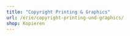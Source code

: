 ```yaml
---
title: "Copyright Printing & Graphics"
url: /erie/copyright-printing-und-graphics/
shop: Kopieren
---
```

